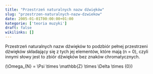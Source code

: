 ```yaml
---
title: "Przestrzeń naturalnych nazw dźwięków"
slug: "przestrzen-naturalnych-nazw-dzwiekow"
date: 2005-01-01T00:00:00+01:00
kategorie: ['teoria muzyki']
draft: false
wikilinks: []
---
```

Przestrzeń naturalnych nazw dźwięków to podzbiór pełnej przestrzeni
dźwięków składający się z tych jej elementów, które mają \(n = 0\),
czyli innymi słowy jest to zbiór dźwięków bez znaków chromatycznych.

\(\Omega_{N} = \Psi \times \mathbb{Z} \times \Delta \times \{0\}\)

